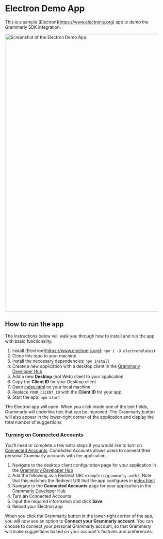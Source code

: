 # Electron Demo App

This is a sample [Electron](https://www.electronjs.org] app to demo the Grammarly SDK integration.


<img width="912" alt="Screenshot of the Electron Demo App" src="https://user-images.githubusercontent.com/3940962/152837523-a6d17634-517a-4228-a884-9efbc66f2e39.png">

## How to run the app

The instructions below will walk you through how to install and run the app with basic functionality.

1. Install [Electron](https://www.electronjs.org]: `npm i -D electron@latest`
1. Clone this repo to your machine
1. Install the necessary dependencies: `npm install`
1. Create a new application with a desktop client in the [Grammarly Developer Hub](https://developer.grammarly.com/apps)
1. Add a new **Desktop** (not Web) client to your application
1. Copy the **Client ID** for your Desktop client
1. Open [index.html](index.html) on your local machine
1. Replace `YOUR_CLIENT_ID` with the **Client ID** for your app
1. Start the app: `npm start`

The Electron app will open. When you click inside one of the text fields, Grammarly will underline text that can be improved. The Grammarly button will also appear in the lower-right corner of the application and display the total number of suggestions. 

### Turning on Connected Accounts

You'll need to complete a few extra steps if you would like to turn on [Connected Accounts](https://developer.grammarly.com/docs/connected-accounts). Connected Accounts allows users to connect their personal Grammarly accounts with the application.

1. Navigate to the desktop client configuration page for your application in the [Grammarly Developer Hub](https://developer.grammarly.com/apps)
1. Add the following as a Redirect URI: `example://grammarly-auth/`. Note that this matches the Redirect URI that the app configures in [index.html](index.html)
1. Navigate to the **Connected Accounts** page for your application in the [Grammarly Developer Hub](https://developer.grammarly.com/apps)
1. Turn **on** Connected Accounts
1. Input the required information and click **Save**
1. Reload your Electron app

When you click the Grammarly button in the lower-right corner of the app, you will now see an option to **Connect your Grammarly account**. You can choose to connect your personal Grammarly account, so that Grammarly will make suggestions based on your account's features and preferences.


